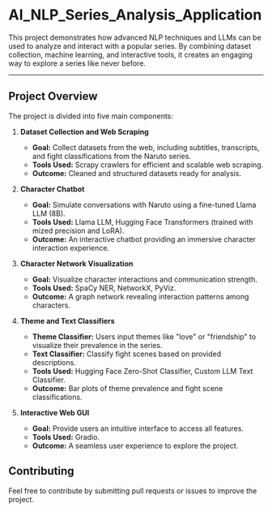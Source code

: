 # AI_NLP_Series_Analysis_Application

This project demonstrates how advanced NLP techniques and LLMs can be used to analyze and interact with a popular series. By combining dataset collection, machine learning, and interactive tools, it creates an engaging way to explore a series like never before. 

---

## Project Overview

The project is divided into five main components:

1. **Dataset Collection and Web Scraping**
   - **Goal:** Collect datasets from the web, including subtitles, transcripts, and fight classifications from the Naruto series.
   - **Tools Used:** Scrapy crawlers for efficient and scalable web scraping.
   - **Outcome:** Cleaned and structured datasets ready for analysis.

2. **Character Chatbot**
   - **Goal:** Simulate conversations with Naruto using a fine-tuned Llama LLM (8B).
   - **Tools Used:** Llama LLM, Hugging Face Transformers (trained with mized precision and LoRA).
   - **Outcome:** An interactive chatbot providing an immersive character interaction experience.

3. **Character Network Visualization**
   - **Goal:** Visualize character interactions and communication strength.
   - **Tools Used:** SpaCy NER, NetworkX, PyViz.
   - **Outcome:** A graph network revealing interaction patterns among characters.

4. **Theme and Text Classifiers**
   - **Theme Classifier:** Users input themes like "love" or "friendship" to visualize their prevalence in the series.
   - **Text Classifier:** Classify fight scenes based on provided descriptions.
   - **Tools Used:** Hugging Face Zero-Shot Classifier, Custom LLM Text Classifier.
   - **Outcome:** Bar plots of theme prevalence and fight scene classifications.

5. **Interactive Web GUI**
   - **Goal:** Provide users an intuitive interface to access all features.
   - **Tools Used:** Gradio.
   - **Outcome:** A seamless user experience to explore the project.


## Contributing

Feel free to contribute by submitting pull requests or issues to improve the project.
